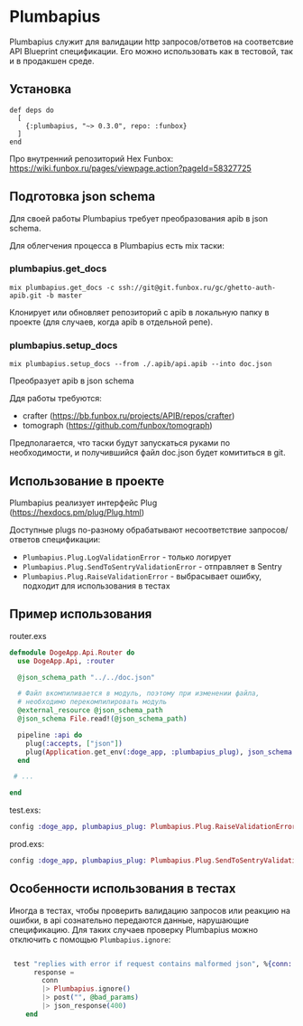 # Plumbapius

Plumbapius служит для валидации http запросов/ответов на соответсвие API Blueprint спецификации.
Его можно использовать как в тестовой, так и в продакшен среде.

## Установка

```
def deps do
  [
    {:plumbapius, "~> 0.3.0", repo: :funbox}
  ]
end
```

Про внутренний репозиторий Hex Funbox: https://wiki.funbox.ru/pages/viewpage.action?pageId=58327725

## Подготовка json schema

Для своей работы Plumbapius требует преобразования apib в json schema.

Для облегчения процесса в Plumbapius есть mix таски:

### plumbapius.get_docs

`mix plumbapius.get_docs -c ssh://git@git.funbox.ru/gc/ghetto-auth-apib.git -b master`

Клонирует или обновляет репозиторий с apib в локальную папку в проекте (для случаев, когда apib в отдельной репе).

### plumbapius.setup_docs

`mix plumbapius.setup_docs --from ./.apib/api.apib --into doc.json`

Преобразует apib в json schema

Ддя работы требуются:

- crafter (https://bb.funbox.ru/projects/APIB/repos/crafter)
- tomograph (https://github.com/funbox/tomograph)

Предполагается, что таски будут запускаться руками по необходимости, и получившийся файл doc.json будет комититься в git.

## Использование в проекте

Plumbapius реализует интерфейс Plug (https://hexdocs.pm/plug/Plug.html)

Доступные plugs по-разному обрабатывают несоответствие запросов/ответов спецификации:

- `Plumbapius.Plug.LogValidationError` - только логирует
- `Plumbapius.Plug.SendToSentryValidationError` - отправляет в Sentry
- `Plumbapius.Plug.RaiseValidationError` - выбрасывает ошибку, подходит для использования в тестах

## Пример использования

router.exs

```elixir
defmodule DogeApp.Api.Router do
  use DogeApp.Api, :router

  @json_schema_path "../../doc.json"

  # Файл вкомпиливается в модуль, поэтому при изменении файла,
  # необходимо перекомпилировать модуль
  @external_resource @json_schema_path
  @json_schema File.read!(@json_schema_path)

  pipeline :api do
    plug(:accepts, ["json"])
    plug(Application.get_env(:doge_app, :plumbapius_plug), json_schema: @json_schema)
  end

 # ...

end
  ```

  test.exs:

  ```elixir
  config :doge_app, plumbapius_plug: Plumbapius.Plug.RaiseValidationError
  ```

  prod.exs:

  ```elixir
  config :doge_app, plumbapius_plug: Plumbapius.Plug.SendToSentryValidationError
  ```

## Особенности использования в тестах

Иногда в тестах, чтобы проверить валидацию запросов или реакцию на ошибки, в аpi сознательно передаются данные, нарушающие спецификацию. Для таких случаев проверку Plumbapius можно отключить c помощью `Plumbapius.ignore`:

```elixir

 test "replies with error if request contains malformed json", %{conn: conn} do
      response =
        conn
        |> Plumbapius.ignore()
        |> post("", @bad_params)
        |> json_response(400)
    end

```

